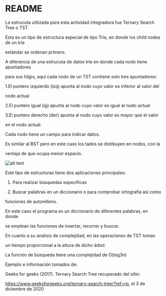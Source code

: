 # README

La estrucuta utilizada para esta actividad integradora fue Ternary Search Tree o TST.

Esta es un tipo de estructura especial de tipo Trie, en donde los child nodes de un trie

estándar se ordenan primero. 

A diferencia de una estrucuta de datos trie en donde cada nodo tiene apuntadores 

para sus hiijps, aquí cada nodo de un TST contiene solo tres apuntadores:

1.El puntero izquierdo (izq) apunta al nodo cuyo valor es inferior al valor del 

nodo actual

2.El puntero igual (ig) apunta al nodo cuyo valor es igual al nodo actual

3.El puntero derecho (der) apunta al nodo cuyo valor es mayor que el valor

en el nodo actual.

Cada nodo tiene un campo para indicar datos.

Es similar al BST pero en este caso los tados se distibuyen en nodos, con la 

ventaja de que ocupa menor espacio.

![alt text](https://media.geeksforgeeks.org/wp-content/cdn-uploads/Ternary-Search-Tree.png)

Este tipo de estructuras tiene dos aplicaciones principales:

1. Para realizar búsquedas específicas 

2. Buscar palabras en un diccionario o para comprobar ortografía así como

funciones de autorelleno. 

En este caso el programa es un diccionario de diferentes palabras, en donde 

se emplean las funciones de insertar, recorrer y buscar.

En cuanto a su analisis de complejidad, en las operaciones de TST toman 

un tiempo proporcional a la altura de dicho árbol. 

La función de búsqueda tiene una complejidad de O(log3n)

Ejemplo e información tomados de:

Geeks for geeks (2017). Ternary Search Tree recuperado del sitio: 

https://www.geeksforgeeks.org/ternary-search-tree/?ref=rp, el 3 de diciembre de 2020

